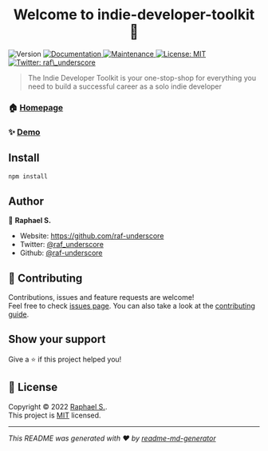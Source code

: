 <h1 align="center">Welcome to indie-developer-toolkit 👋</h1>
<p>
  <img alt="Version" src="https://img.shields.io/badge/version-0.0.1-blue.svg?cacheSeconds=2592000" />
  <a href="https://github.com/raf-underscore/indie-developer-toolkit#readme" target="_blank">
    <img alt="Documentation" src="https://img.shields.io/badge/documentation-yes-brightgreen.svg" />
  </a>
  <a href="https://github.com/raf-underscore/indie-developer-toolkit/graphs/commit-activity" target="_blank">
    <img alt="Maintenance" src="https://img.shields.io/badge/Maintained%3F-yes-green.svg" />
  </a>
  <a href="https://github.com/raf-underscore/indie-developer-toolkit/blob/master/LICENSE" target="_blank">
    <img alt="License: MIT" src="https://img.shields.io/github/license/raf-underscore/indie-developer-toolkit" />
  </a>
  <a href="https://twitter.com/raf\_underscore" target="_blank">
    <img alt="Twitter: raf\_underscore" src="https://img.shields.io/twitter/follow/raf\_underscore.svg?style=social" />
  </a>
</p>

> The Indie Developer Toolkit is your one-stop-shop for everything you need to build a successful career as a solo indie developer

### 🏠 [Homepage](https://github.com/raf-underscore/indie-developer-toolkit#readme)

### ✨ [Demo](https://rafunderscore.gumroad.com/l/indie-developer-toolkit)

## Install

```sh
npm install
```

## Author

👤 **Raphael S.**

* Website: https://github.com/raf-underscore
* Twitter: [@raf\_underscore](https://twitter.com/raf\_underscore)
* Github: [@raf-underscore](https://github.com/raf-underscore)

## 🤝 Contributing

Contributions, issues and feature requests are welcome!<br />Feel free to check [issues page](https://github.com/raf-underscore/indie-developer-toolkit/issues). You can also take a look at the [contributing guide](https://github.com/raf-underscore/indie-developer-toolkit/blob/master/CONTRIBUTING.md).

## Show your support

Give a ⭐️ if this project helped you!

## 📝 License

Copyright © 2022 [Raphael S.](https://github.com/raf-underscore).<br />
This project is [MIT](https://github.com/raf-underscore/indie-developer-toolkit/blob/master/LICENSE) licensed.

***
_This README was generated with ❤️ by [readme-md-generator](https://github.com/kefranabg/readme-md-generator)_